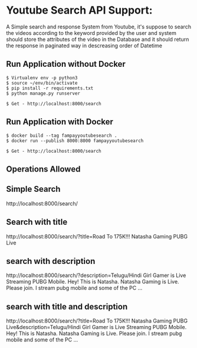 # Youtube Search API Support:

  A Simple search and response System from Youtube, 
  it's suppose to search the videos according to the keyword 
  provided by the user
  and system should store the attributes of the video in the Database
  and it should return the response in paginated way in descreasing order of Datetime


## Run Application without Docker

```
$ Virtualenv env -p python3
$ source ~/env/bin/activate
$ pip install -r requirements.txt
$ python manage.py runserver

$ Get - http://localhost:8000/search
```


## Run Application with Docker

```
$ docker build --tag fampayyoutubesearch .
$ docker run --publish 8000:8000 fampayyoutubesearch

$ Get - http://localhost:8000/search
```

 
## Operations Allowed

 ## Simple Search
 http://localhost:8000/search/
 ## Search with title
 http://localhost:8000/search/?title=Road To 175K!!!  Natasha Gaming PUBG Live
 ## search with description
 http://localhost:8000/search/?description=Telugu/Hindi Girl Gamer is Live Streaming PUBG Mobile. Hey! This is Natasha. Natasha Gaming is Live. Please join. I stream pubg mobile and some of the PC ...
 ## search with title and description
 http://localhost:8000/search/?title=Road To 175K!!!  Natasha Gaming PUBG Live&description=Telugu/Hindi Girl Gamer is Live Streaming PUBG Mobile. Hey! This is Natasha. Natasha Gaming is Live. Please join. I stream pubg mobile and some of the PC ...
